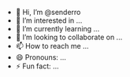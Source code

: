 - 👋 Hi, I’m @senderro
- 👀 I’m interested in ...
- 🌱 I’m currently learning ...
- 💞️ I’m looking to collaborate on ...
- 📫 How to reach me ...
- 😄 Pronouns: ...
- ⚡ Fun fact: ...

<!---
senderro/senderro is a ✨ special ✨ repository because its `README.md` (this file) appears on your GitHub profile.
You can click the Preview link to take a look at your changes.
--->
